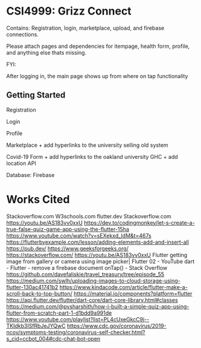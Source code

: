 # CSI4999: Grizz Connect 

Contains: Registration, login, marketplace, upload, and firebase connections.

Please attach pages and dependencies for itempage, health form, profile, and anything else thats missing. 

FYI:

After logging in, the main page shows up from where on tap functionality

## Getting Started

Registration

Login

Profile 

Marketplace + add hyperlinks to the university selling old system

Covid-19 Form + add hyperlinks to the oakland university GHC + add location API

Database: Firebase

# Works Cited

Stackoverflow.com
W3schools.com
flutter.dev
Stackoverflow.com
https://youtu.be/AS183vv0xxU
https://dev.to/codingmonkey/let-s-create-a-true-false-quiz-game-app-using-the-flutter-15ha
https://www.youtube.com/watch?v=sEXekxd_IdM&t=467s
https://flutterbyexample.com/lesson/adding-elements-add-and-insert-all
https://pub.dev/
https://www.geeksforgeeks.org/
https://stackoverflow.com/
https://youtu.be/AS183vv0xxU
Flutter getting image from gallery or camera using image picker| Flutter 02 - YouTube
dart - Flutter - remove a firebase document onTap() - Stack Overflow
 https://github.com/davefaliskie/travel_treasury/tree/episode_55
https://medium.com/swlh/uploading-images-to-cloud-storage-using-flutter-130ac41741b2
https://www.kindacode.com/article/flutter-make-a-scroll-back-to-top-button/
 https://material.io/components?platform=flutter
https://api.flutter.dev/flutter/dart-core/dart-core-library.html#classes
https://medium.com/@pvsharshith/how-i-built-a-simple-quiz-app-using-flutter-from-scratch-part-1-d1bdd9a991de
https://www.youtube.com/playlist?list=PL4cUxeGkcC9j--TKIdkb3ISfRbJeJYQwC
https://www.cdc.gov/coronavirus/2019-ncov/symptoms-testing/coronavirus-self-checker.html?s_cid=ccbot_004#cdc-chat-bot-open

